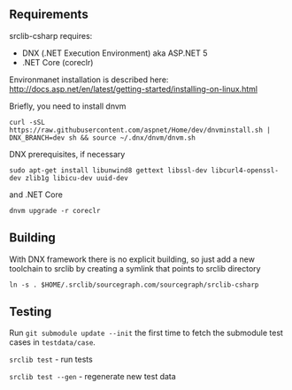 
## Requirements

srclib-csharp requires:

* DNX (.NET Execution Environment) aka ASP.NET 5
* .NET Core (coreclr)

Environmanet installation is described here: http://docs.asp.net/en/latest/getting-started/installing-on-linux.html

Briefly, you need to install dnvm

    curl -sSL https://raw.githubusercontent.com/aspnet/Home/dev/dnvminstall.sh | DNX_BRANCH=dev sh && source ~/.dnx/dnvm/dnvm.sh

DNX prerequisites, if necessary

    sudo apt-get install libunwind8 gettext libssl-dev libcurl4-openssl-dev zlib1g libicu-dev uuid-dev

and .NET Core

    dnvm upgrade -r coreclr

## Building

With DNX framework there is no explicit building, so just add a new toolchain to srclib by creating a symlink that points to srclib directory

    ln -s . $HOME/.srclib/sourcegraph.com/sourcegraph/srclib-csharp

## Testing

Run `git submodule update --init` the first time to fetch the submodule test
cases in `testdata/case`.

`srclib test` - run tests

`srclib test --gen` - regenerate new test data
